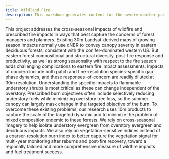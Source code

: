 ```yaml
---
title: Wildland Fire
description: This markdown generates content for the severe weather page
---
```


This project addresses the cross-seasonal impacts of wildfire and prescribed fire impacts in ways that best capture the concerns of forest managers and planners. Existing 30m Landsat-derived maps of growing season impacts normally use dNBR to convey canopy severity in eastern deciduous forests, consistent with the conifer-dominated western US. But eastern forest compositional and structural diversity, post-fire response and productivity, as well as strong seasonality with respect to the fire season adds challenging complications to eastern fire impact assessments. Impacts of concern include both patch and fine-resolution species-specific gap phase dynamics, and these responses-of-concern are readily diluted at 30m resolution. Understanding the specific impacts to flammable understory shrubs is most critical as these can change independent of the overstory. Prescribed burn objectives often include selectively reducing understory fuels while minimizing overstory tree loss, so the summer canopy can largely mask change in the targeted objective of the burn. To overcome these existing problems, our research uses 10m products to capture the scale of the targeted dynamic and to minimize the problem of mixed composition endemic to these forests. We rely on cross-seasonal imagery to help isolate understory evergreen from overstory evergreen and deciduous impacts. We also rely on vegetation-sensitive indices instead of a coarser-resolution burn index to better capture the vegetation signal for multi-year monitoring after reburns and post-fire recovery, toward a regionally tailored and more comprehensive measure of wildfire impacts and fuel treatment success.